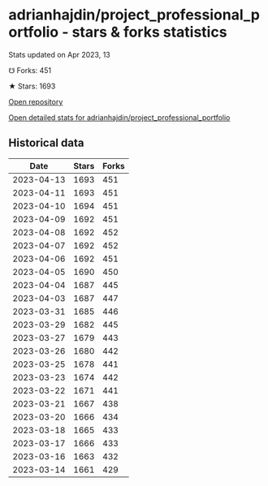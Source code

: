 # adrianhajdin/project_professional_portfolio - stars & forks statistics

Stats updated on Apr 2023, 13

☋ Forks: 451

★ Stars: 1693

[Open repository](https://github.com/adrianhajdin/project_professional_portfolio)

[Open detailed stats for adrianhajdin/project_professional_portfolio](https://reviewgithub.com/rep/adrianhajdin/project_professional_portfolio)

## Historical data
| Date | Stars | Forks |
|------|-------|-------|
| 2023-04-13 | 1693 | 451 | 
| 2023-04-11 | 1693 | 451 | 
| 2023-04-10 | 1694 | 451 | 
| 2023-04-09 | 1692 | 451 | 
| 2023-04-08 | 1692 | 452 | 
| 2023-04-07 | 1692 | 452 | 
| 2023-04-06 | 1692 | 451 | 
| 2023-04-05 | 1690 | 450 | 
| 2023-04-04 | 1687 | 445 | 
| 2023-04-03 | 1687 | 447 | 
| 2023-03-31 | 1685 | 446 | 
| 2023-03-29 | 1682 | 445 | 
| 2023-03-27 | 1679 | 443 | 
| 2023-03-26 | 1680 | 442 | 
| 2023-03-25 | 1678 | 441 | 
| 2023-03-23 | 1674 | 442 | 
| 2023-03-22 | 1671 | 441 | 
| 2023-03-21 | 1667 | 438 | 
| 2023-03-20 | 1666 | 434 | 
| 2023-03-18 | 1665 | 433 | 
| 2023-03-17 | 1666 | 433 | 
| 2023-03-16 | 1663 | 432 | 
| 2023-03-14 | 1661 | 429 | 

